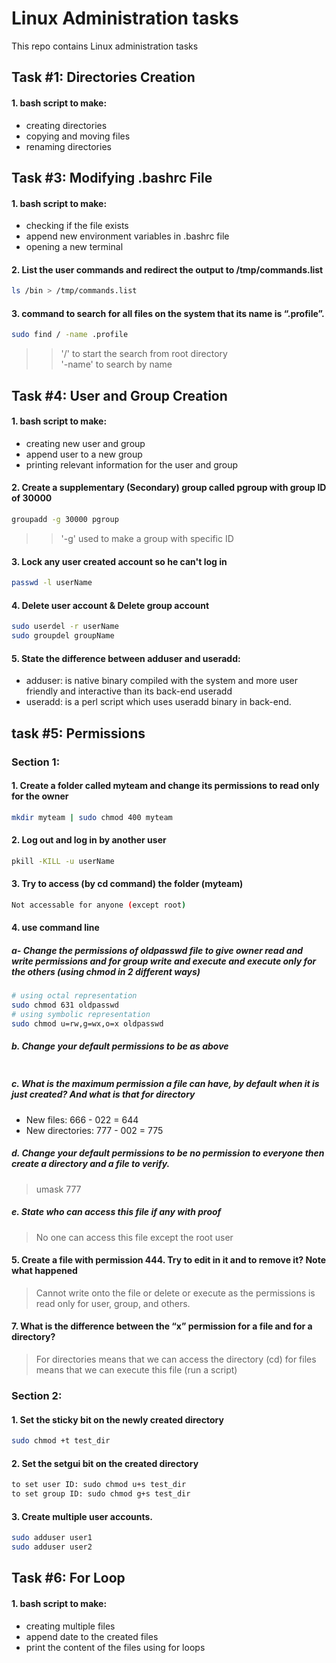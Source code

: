 # Linux Administration tasks
This repo contains Linux administration tasks

## Task #1: Directories Creation
#### 1. bash script to make:
  - creating directories
  - copying and moving files
  - renaming directories

## Task #3: Modifying .bashrc File
#### 1. bash script to make:
  - checking if the file exists
  - append new environment variables in .bashrc file
  - opening a new terminal
#### 2. List the user commands and redirect the output to /tmp/commands.list
```bash
ls /bin > /tmp/commands.list
```
#### 3. command to search for all files on the system that its name is “.profile”.
```bash
sudo find / -name .profile
```
>> '/' to start the search from root directory <br>
>> '-name' to search by name

    
## Task #4: User and Group Creation
#### 1. bash script to make:
- creating new user and group
- append user to a new group
- printing relevant information for the user and group
  
#### 2. Create a supplementary (Secondary) group called pgroup with group ID of 30000
```bash
groupadd -g 30000 pgroup
```
>> '-g' used to make a group with specific ID

#### 3. Lock any user created account so he can't log in
```bash
passwd -l userName
```
#### 4. Delete user account & Delete group account
```bash
sudo userdel -r userName
sudo groupdel groupName
```
#### 5. State the difference between adduser and useradd:
- adduser: is native binary compiled with the system and more user friendly and interactive than its back-end useradd
- useradd: is a perl script which uses useradd binary in back-end.

## task #5: Permissions
### Section 1:
#### 1. Create a folder called myteam and change its permissions to read only for the owner
```bash
mkdir myteam | sudo chmod 400 myteam
```
#### 2. Log out and log in by another user
```bash
pkill -KILL -u userName
```

#### 3. Try to access (by cd command) the folder (myteam)
```bash
Not accessable for anyone (except root) 
```

#### 4. use command line
##### a- Change the permissions of oldpasswd file to give owner read and write permissions and for group write and execute and execute only for the others (using chmod in 2 different ways)
```bash
# using octal representation
sudo chmod 631 oldpasswd
# using symbolic representation
sudo chmod u=rw,g=wx,o=x oldpasswd
```
##### b. Change your default permissions to be as above
```bash
```
##### c. What is the maximum permission a file can have, by default when it is just created? And what is that for directory
- New files: 666 - 022 = 644
- New directories: 777 - 002 = 775

##### d. Change your default permissions to be no permission to everyone then create a directory and a file to verify.
> umask 777
 
##### e. State who can access this file if any with proof
> No one can access this file except the root user

#### 5. Create a file with permission 444. Try to edit in it and to remove it? Note what happened
> Cannot write onto the file or delete or execute as the permissions is read only for user, group, and others.

#### 7. What is the difference between the “x” permission for a file and for a directory?
> For directories means that we can access the directory (cd)
> for files means that we can execute this file (run a script)


### Section 2:
#### 1. Set the sticky bit on the newly created directory
```bash
sudo chmod +t test_dir
```
#### 2. Set the setgui bit on the created directory
```bash
to set user ID: sudo chmod u+s test_dir
to set group ID: sudo chmod g+s test_dir
```
#### 3. Create multiple user accounts.
```bash
sudo adduser user1
sudo adduser user2
```


## Task #6: For Loop
#### 1. bash script to make:
  - creating multiple files
  - append date to the created files
  - print the content of the files using for loops
